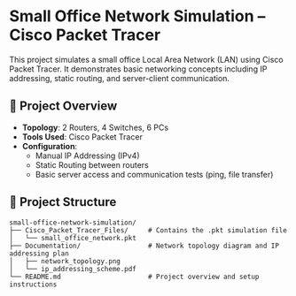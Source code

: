 # Small Office Network Simulation – Cisco Packet Tracer

This project simulates a small office Local Area Network (LAN) using Cisco Packet Tracer. It demonstrates basic networking concepts including IP addressing, static routing, and server-client communication.

## 🔧 Project Overview

- **Topology**: 2 Routers, 4 Switches, 6 PCs
- **Tools Used**: Cisco Packet Tracer
- **Configuration**:
  - Manual IP Addressing (IPv4)
  - Static Routing between routers
  - Basic server access and communication tests (ping, file transfer)

 ## 📁 Project Structure

```text
small-office-network-simulation/
├── Cisco_Packet_Tracer_Files/     # Contains the .pkt simulation file
│   └── small_office_network.pkt
├── Documentation/                 # Network topology diagram and IP addressing plan
│   ├── network_topology.png
│   └── ip_addressing_scheme.pdf
└── README.md                      # Project overview and setup instructions

